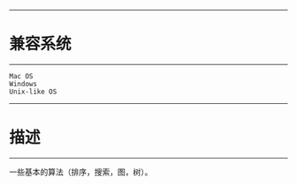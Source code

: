 ------------
# 兼容系统 #
-----------
	Mac OS
	Windows
	Unix-like OS

--------
# 描述 #
--------
一些基本的算法（排序，搜索，图，树）。
	
